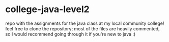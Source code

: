 # college-java-level2

repo with the assignments for the java class at my local community college!
feel free to clone the repository; most of the files are heavily commented, so I would recommend going through it if you're new to java :)
